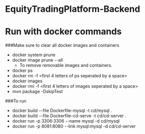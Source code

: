 # EquityTradingPlatform-Backend

# Run with docker commands
###Make sure to clear all docker images and containers
* docker system prune
* docker image prune --all
	* To remove removable images and containers.
* docker ps
* docker rm -f <first 4 letters of ps seperated by a space>
* docker images
* docker rmi -f <first 4 letters of images seperated by a space>
* mvn package -DskipTest

###To run
* docker build --file  Dockerfile-mysql -t cd/mysql .
* docker build --file Dockerfile-cd-serve -t cd/cd-server .
* docker run -p 3306:3306 --name mysql -d cd/mysql
* docker run -p 8081:8080 --link mysql:mysql -d cd/cd-server
